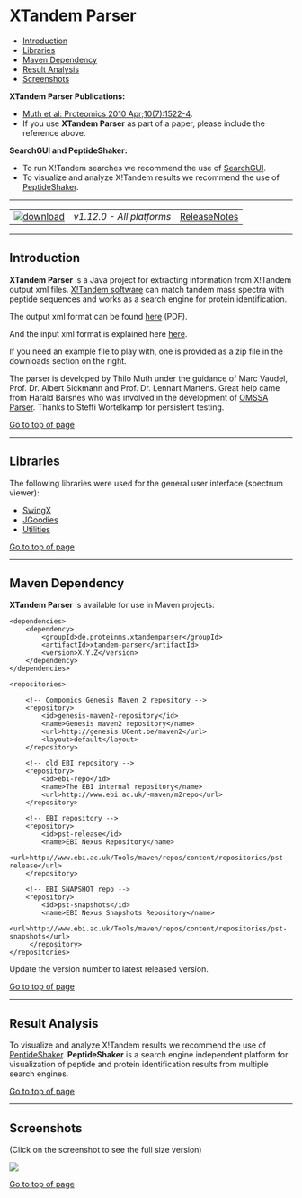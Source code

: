 # XTandem Parser #

  * [Introduction](#introduction)
  * [Libraries](#libraries)
  * [Maven Dependency](#maven-dependency)
  * [Result Analysis](#result-analysis)
  * [Screenshots](#screenshots)

**XTandem Parser Publications:**

  * [Muth et al: Proteomics 2010 Apr;10(7):1522-4](http://www.ncbi.nlm.nih.gov/pubmed/20140905).
  * If you use **XTandem Parser** as part of a paper, please include the reference above.

**SearchGUI and PeptideShaker:**

  * To run X!Tandem searches we recommend the use of [SearchGUI](http://compomics.github.io/projects/searchgui.html).
  * To visualize and analyze X!Tandem results we recommend the use of [PeptideShaker](http://compomics.github.io/projects/peptide-shaker.html).

---

|   |   |   |
| :------------------------- | :---------------: | :--: |
| <a href="http://genesis.ugent.be/maven2/de/proteinms/xtandemparser/xtandem-parser/1.12.0/xtandem-parser-1.12.0.zip" onclick="trackOutboundLink('usage','download','xtandem-parser','http://genesis.ugent.be/maven2/de/proteinms/xtandemparser/xtandem-parser/1.12.0/xtandem-parser-1.12.0.zip'); return false;"><img src="https://github.com/compomics/xtandem-parser/wiki/images/download_button.png" alt="download" /></a> | *v1.12.0 - All platforms* | [ReleaseNotes](https://github.com/compomics/xtandem-parser/wiki/ReleaseNotes) |

---

## Introduction ##
**XTandem Parser** is a Java project for extracting information from X!Tandem output xml files.  [X!Tandem software](http://www.thegpm.org/tandem/index.html) can match tandem mass spectra with peptide sequences and works as a search engine for protein identification.

The output xml format can be found [here](http://www.thegpm.org/docs/X_series_output_form.pdf) (PDF).

And the input xml format is explained here [here](http://www.thegpm.org/tandem/api/index.html).

If you need an example file to play with, one is provided as a zip file in the downloads section on the right.

The parser is developed by Thilo Muth under the guidance of Marc Vaudel, Prof. Dr. Albert Sickmann and Prof. Dr. Lennart Martens. Great help came from Harald Barsnes who was involved in the development of [OMSSA Parser](http://compomics.github.io/projects/omssa-parser.html).
Thanks to Steffi Wortelkamp for persistent testing.

[Go to top of page](#xtandem-parser)

---

## Libraries ##
The following libraries were used for the general user interface (spectrum viewer):
  * [SwingX](https://swingx.dev.java.net/)
  * [JGoodies](http://www.jgoodies.com/)
  * [Utilities](http://compomics.github.io/projects/compomics-utilities.html)

[Go to top of page](#xtandem-parser)

---

## Maven Dependency ##
**XTandem Parser** is available for use in Maven projects:

```
<dependencies>
    <dependency>
        <groupId>de.proteinms.xtandemparser</groupId>
        <artifactId>xtandem-parser</artifactId>
        <version>X.Y.Z</version>
    </dependency>
</dependencies>
```
```
<repositories>

    <!-- Compomics Genesis Maven 2 repository -->
    <repository>
        <id>genesis-maven2-repository</id>
        <name>Genesis maven2 repository</name>
        <url>http://genesis.UGent.be/maven2</url>
        <layout>default</layout>
    </repository>

    <!-- old EBI repository -->
    <repository>
        <id>ebi-repo</id> 
        <name>The EBI internal repository</name>
        <url>http://www.ebi.ac.uk/~maven/m2repo</url>
    </repository>

    <!-- EBI repository -->
    <repository>
        <id>pst-release</id>
        <name>EBI Nexus Repository</name>
        <url>http://www.ebi.ac.uk/Tools/maven/repos/content/repositories/pst-release</url>
    </repository>
        
    <!-- EBI SNAPSHOT repo -->
    <repository>
        <id>pst-snapshots</id>
        <name>EBI Nexus Snapshots Repository</name>
        <url>http://www.ebi.ac.uk/Tools/maven/repos/content/repositories/pst-snapshots</url>
     </repository>
</repositories>
```

Update the version number to latest released version.

[Go to top of page](#xtandem-parser)

---

## Result Analysis ##

To visualize and analyze X!Tandem results we recommend the use of [PeptideShaker](http://compomics.github.io/projects/peptide-shaker.html). **PeptideShaker** is a search engine independent platform for visualization of peptide and protein identification results from multiple search engines.

[Go to top of page](#xtandem-parser)

---

## Screenshots ##

(Click on the screenshot to see the full size version)

[![](https://github.com/compomics/xtandem-parser/wiki/images/screenshots/xTandemParser_small.PNG)](https://github.com/compomics/xtandem-parser/wiki/images/screenshots/xTandemParser.PNG)

[Go to top of page](#xtandem-parser)
